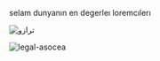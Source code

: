selam dunyanın en degerleı loremcılerı



![ترازو](https://user-images.githubusercontent.com/101215803/180097377-d89c96e8-62ba-4866-b357-08727366de14.gif)

![legal-asocea](https://user-images.githubusercontent.com/101215803/180098067-391cb237-6d97-4663-a5ee-cc5ba472afc5.gif)
